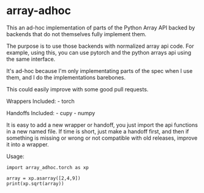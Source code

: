 # array-adhoc

This an ad-hoc implementation of parts of the Python Array API backed by
backends that do not themselves fully implement them.

The purpose is to use those backends with normalized array api code. For
example, using this, you can use pytorch and the python arrays api using the
same interface.

It's ad-hoc because I'm only implementating parts of the spec when I use them,
and I do the implementations barebones.

This could easily improve with some good pull requests.

Wrappers Included:
    - torch

Handoffs Included:
    - cupy
    - numpy

It is easy to add a new wrapper or handoff, you just import the api functions
in a new named file. If time is short, just make a handoff first, and then if
something is missing or wrong or not compatible with old releases, improve it
into a wrapper.

Usage:
```
import array_adhoc.torch as xp

array = xp.asarray([2,4,9])
print(xp.sqrt(array))
```
